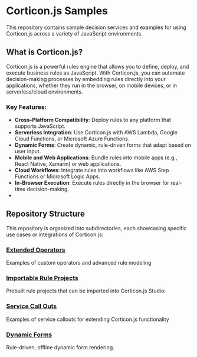 # Corticon.js Samples

This repository contains sample decision services and examples for using Corticon.js across a variety of JavaScript environments.

## What is Corticon.js?

Corticon.js is a powerful rules engine that allows you to define, deploy, and execute business rules as JavaScript. With Corticon.js, you can automate decision-making processes by embedding rules directly into your applications, whether they run in the browser, on mobile devices, or in serverless/cloud environments.

### Key Features:
- **Cross-Platform Compatibility**: Deploy rules to any platform that supports JavaScript.
- **Serverless Integration**: Use Corticon.js with AWS Lambda, Google Cloud Functions, or Microsoft Azure Functions.
- **Dynamic Forms**: Create dynamic, rule-driven forms that adapt based on user input.
- **Mobile and Web Applications**: Bundle rules into mobile apps (e.g., React Native, Xamarin) or web applications.
- **Cloud Workflows**: Integrate rules into workflows like AWS Step Functions or Microsoft Logic Apps.
- **In-Browser Execution**: Execute rules directly in the browser for real-time decision-making.
- 
## Repository Structure

This repository is organized into subdirectories, each showcasing specific use cases or integrations of Corticon.js:

### [Extended Operators](ExtendedOperators/README.md)
Examples of custom operators and advanced rule modeling

### [Importable Rule Projects](Importable-Rule-Projects/README.md)
Prebuilt rule projects that can be imported into Corticon.js Studio:


### [Service Call Outs](ServiceCallOut/README.md)

Examples of service callouts for extending Corticon.js functionality

### [Dynamic Forms](DynamicForms/README.md)
Rule-driven, offline dynamic form rendering. 
